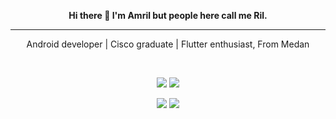 <p align="center">
  <strong>Hi there 👋 I'm Amril but people here call me Ril.</strong></p>
<hr>
<p align="center">Android developer | Cisco graduate | Flutter enthusiast, From Medan</p>

<br>
<p align="center">
<a href="https://www.instagram.com/h.amril/"><img src="https://img.shields.io/badge/Instagram-E4405F?style=for-the-badge&logo=instagram&logoColor=white"/></a>  
<a href="https://www.linkedin.com/in/amril-hakim-sihotang-s-kom-5ab9b4199/"><img src="https://img.shields.io/badge/LinkedIn-0077B5?style=for-the-badge&logo=linkedin&logoColor=white"/></a>
 </p>
<p align="center">
    <td><img src="https://github-readme-stats.vercel.app/api?username=amrilhakimsihotang"/></td>
    <td><img src="https://github-readme-stats.vercel.app/api/top-langs/?username=amrilhakimsihotang"/></td>
 </p>


  
 
<!--
**amrilhakimsihotang/amrilhakimsihotang** is a ✨ _special_ ✨ repository because its `README.md` (this file) appears on your GitHub profile.

Here are some ideas to get you started:

- 🔭 I’m currently working on ...
- 🌱 I’m currently learning ...
- 👯 I’m looking to collaborate on ...
- 🤔 I’m looking for help with ...
- 💬 Ask me about ...
- 📫 How to reach me: ...
- 😄 Pronouns: ...
- ⚡ Fun fact: ...
-->

